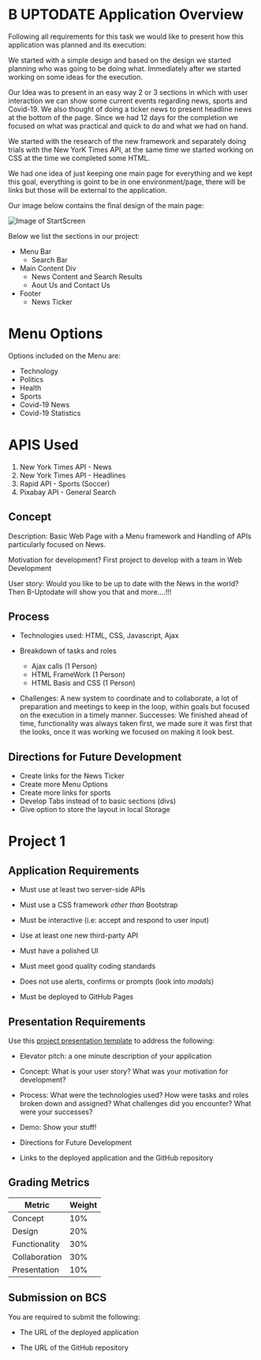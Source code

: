 # B UPTODATE Application Overview

Following all requirements for this task we would like to present how this application was planned and its execution:

We started with a simple design and based on the design we started planning who was going to be doing what. Immediately after we started working on some ideas for the execution.

Our Idea was to present in an easy way 2 or 3 sections in which with user interaction we can show some current events regarding news, sports and Covid-19. We also thought of doing a ticker news to present headline news at the bottom of the page. Since we had 12 days for the completion we focused on what was practical and quick to do and what we had on hand.

We started with the research of the new framework and separately doing trials with the New YorK Times API, at the same time we started working on CSS at the time we completed some HTML.

We had one idea of just keeping one main page for everything and we kept this goal, everything is goint to be in one environment/page, there will be links but those will be external to the application.

Our image below contains the final design of the main page:

![Image of StartScreen](https://github.com/AmirAshkan7091/project-one/tree/master/images/start_image.png?raw=true)

Below we list the sections in our project:

- Menu Bar
  - Search Bar
- Main Content Div
  - News Content and Search Results
  - Aout Us and Contact Us
- Footer
  - News Ticker

# Menu Options

Options included on the Menu are:

- Technology
- Politics
- Health
- Sports
- Covid-19 News
- Covid-19 Statistics

# APIS Used

1. New York Times API - News
2. New York Times API - Headlines
3. Rapid API - Sports (Soccer)
4. Pixabay API - General Search

## Concept

Description: Basic Web Page with a Menu framework and Handling of APIs particularly focused on News.

Motivation for development? First project to develop with a team in Web Development

User story: Would you like to be up to date with the News in the world? Then B-Uptodate will show you that and more….!!!

## Process

- Technologies used: HTML, CSS, Javascript, Ajax

- Breakdown of tasks and roles

  - Ajax calls (1 Person)
  - HTML FrameWork (1 Person)
  - HTML Basis and CSS (1 Person)

- Challenges: A new system to coordinate and to collaborate, a lot of preparation and meetings to keep in the loop, within goals but focused on the execution in a timely manner.
  Successes: We finished ahead of time, functionality was always taken first, we made sure it was first that the looks, once it was working we focused on making it look best.

## Directions for Future Development

- Create links for the News Ticker
- Create more Menu Options
- Create more links for sports
- Develop Tabs instead of to basic sections (divs)
- Give option to store the layout in local Storage

# Project 1

## Application Requirements

- Must use at least two server-side APIs

- Must use a CSS framework _other than_ Bootstrap

- Must be interactive (i.e: accept and respond to user input)

- Use at least one new third-party API

- Must have a polished UI

- Must meet good quality coding standards

- Does not use alerts, confirms or prompts (look into _modals_)

- Must be deployed to GitHub Pages

## Presentation Requirements

Use this [project presentation template](https://docs.google.com/presentation/d/1_u8TKy5zW5UlrVQVnyDEZ0unGI2tjQPDEpA0FNuBKAw/edit?usp=sharing) to address the following:

- Elevator pitch: a one minute description of your application

- Concept: What is your user story? What was your motivation for development?

- Process: What were the technologies used? How were tasks and roles broken down and assigned? What challenges did you encounter? What were your successes?

- Demo: Show your stuff!

- Directions for Future Development

- Links to the deployed application and the GitHub repository

## Grading Metrics

| Metric        | Weight |
| ------------- | ------ |
| Concept       | 10%    |
| Design        | 20%    |
| Functionality | 30%    |
| Collaboration | 30%    |
| Presentation  | 10%    |

## Submission on BCS

You are required to submit the following:

- The URL of the deployed application

- The URL of the GitHub repository
